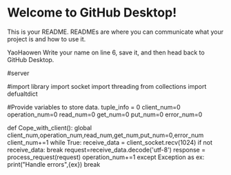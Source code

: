 # Welcome to GitHub Desktop!

This is your README. READMEs are where you can communicate what your project is and how to use it.


YaoHaowen
Write your name on line 6, save it, and then head back to GitHub Desktop.

#server

#import library
import socket
import threading
from collections import defualtdict

#Provide variables to store data.
tuple_info = 0
client_num=0
operation_num=0
read_num=0
get_num=0
put_num=0
error_num=0

def Cope_with_client():
    global client_num,operation_num,read_num,get_num,put_num=0,error_num
    client_num+=1
    while True:
        receive_data = client_socket.recv(1024)
        if not receive_data:
            break
        request=receive_data.decode('utf-8')
        response = process_request(request)
        operation_num+=1
    except Exception as ex:
        print("Handle errors",{ex})
        break

